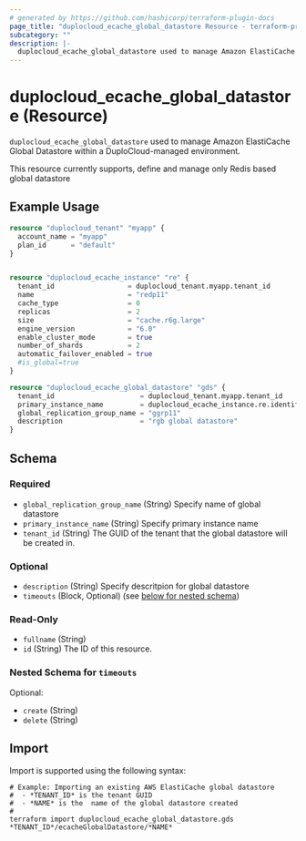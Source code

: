 ```yaml
---
# generated by https://github.com/hashicorp/terraform-plugin-docs
page_title: "duplocloud_ecache_global_datastore Resource - terraform-provider-duplocloud"
subcategory: ""
description: |-
  duplocloud_ecache_global_datastore used to manage Amazon ElastiCache Global Datastore within a DuploCloud-managed environment. This resource currently supports, define and manage only Redis based global datastore
---
```


# duplocloud_ecache_global_datastore (Resource)

`duplocloud_ecache_global_datastore` used to manage Amazon ElastiCache Global Datastore within a DuploCloud-managed environment. <p>This resource currently supports, define and manage only Redis based global datastore</p>

## Example Usage

```terraform
resource "duplocloud_tenant" "myapp" {
  account_name = "myapp"
  plan_id      = "default"
}


resource "duplocloud_ecache_instance" "re" {
  tenant_id                  = duplocloud_tenant.myapp.tenant_id
  name                       = "redp11"
  cache_type                 = 0
  replicas                   = 2
  size                       = "cache.r6g.large"
  engine_version             = "6.0"
  enable_cluster_mode        = true
  number_of_shards           = 2
  automatic_failover_enabled = true
  #is_global=true
}

resource "duplocloud_ecache_global_datastore" "gds" {
  tenant_id                     = duplocloud_tenant.myapp.tenant_id
  primary_instance_name         = duplocloud_ecache_instance.re.identifier
  global_replication_group_name = "ggrp11"
  description                   = "rgb global datastore"
}
```

<!-- schema generated by tfplugindocs -->
## Schema

### Required

- `global_replication_group_name` (String) Specify name of global datastore
- `primary_instance_name` (String) Specify primary instance name
- `tenant_id` (String) The GUID of the tenant that the global datastore  will be created in.

### Optional

- `description` (String) Specify descritpion for global datastore
- `timeouts` (Block, Optional) (see [below for nested schema](#nestedblock--timeouts))

### Read-Only

- `fullname` (String)
- `id` (String) The ID of this resource.

<a id="nestedblock--timeouts"></a>
### Nested Schema for `timeouts`

Optional:

- `create` (String)
- `delete` (String)

## Import

Import is supported using the following syntax:

```shell
# Example: Importing an existing AWS ElastiCache global datastore
#  - *TENANT_ID* is the tenant GUID
#  - *NAME* is the  name of the global datastore created
#
terraform import duplocloud_ecache_global_datastore.gds *TENANT_ID*/ecacheGlobalDatastore/*NAME*
```
